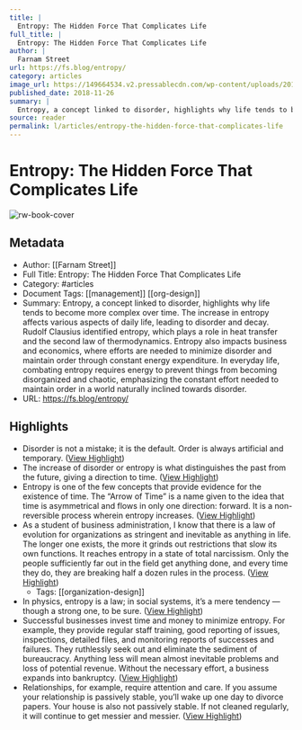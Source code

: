 ```yaml
---
title: |
  Entropy: The Hidden Force That Complicates Life
full_title: |
  Entropy: The Hidden Force That Complicates Life
author: |
  Farnam Street
url: https://fs.blog/entropy/
category: articles
image_url: https://149664534.v2.pressablecdn.com/wp-content/uploads/2018/11/Entropy.png
published_date: 2018-11-26
summary: |
  Entropy, a concept linked to disorder, highlights why life tends to become more complex over time. The increase in entropy affects various aspects of daily life, leading to disorder and decay. Rudolf Clausius identified entropy, which plays a role in heat transfer and the second law of thermodynamics. Entropy also impacts business and economics, where efforts are needed to minimize disorder and maintain order through constant energy expenditure. In everyday life, combating entropy requires energy to prevent things from becoming disorganized and chaotic, emphasizing the constant effort needed to maintain order in a world naturally inclined towards disorder.
source: reader
permalink: l/articles/entropy-the-hidden-force-that-complicates-life
---
```

# Entropy: The Hidden Force That Complicates Life

![rw-book-cover](https://149664534.v2.pressablecdn.com/wp-content/uploads/2018/11/Entropy.png)

## Metadata
- Author: [[Farnam Street]]
- Full Title: Entropy: The Hidden Force That Complicates Life
- Category: #articles
- Document Tags: [[management]] [[org-design]] 
- Summary: Entropy, a concept linked to disorder, highlights why life tends to become more complex over time. The increase in entropy affects various aspects of daily life, leading to disorder and decay. Rudolf Clausius identified entropy, which plays a role in heat transfer and the second law of thermodynamics. Entropy also impacts business and economics, where efforts are needed to minimize disorder and maintain order through constant energy expenditure. In everyday life, combating entropy requires energy to prevent things from becoming disorganized and chaotic, emphasizing the constant effort needed to maintain order in a world naturally inclined towards disorder.
- URL: https://fs.blog/entropy/

## Highlights
- Disorder is not a mistake; it is the default. Order is always artificial and temporary. ([View Highlight](https://read.readwise.io/read/01hz21txtzszvsb7n2d8cmg5sk))
- The increase of disorder or entropy is what distinguishes the past from the future, giving a direction to time. ([View Highlight](https://read.readwise.io/read/01hz21x9txnenb5aphgzaf08qy))
- Entropy is one of the few concepts that provide evidence for the existence of time. The “Arrow of Time” is a name given to the idea that time is asymmetrical and flows in only one direction: forward. It is a non-reversible process wherein entropy increases. ([View Highlight](https://read.readwise.io/read/01hz21ww8ewatp7z5f3mfedppb))
- As a student of business administration, I know that there is a law of evolution for organizations as stringent and inevitable as anything in life. The longer one exists, the more it grinds out restrictions that slow its own functions. It reaches entropy in a state of total narcissism. Only the people sufficiently far out in the field get anything done, and every time they do, they are breaking half a dozen rules in the process. ([View Highlight](https://read.readwise.io/read/01hz220z5sfxrk7jzgkwxfyjag))
    - Tags: [[organization-design]] 
- In physics, entropy is a law; in social systems, it’s a mere tendency — though a strong one, to be sure. ([View Highlight](https://read.readwise.io/read/01hz2216y9gjtnf8fsn747c6rf))
- Successful businesses invest time and money to minimize entropy. For example, they provide regular staff training, good reporting of issues, inspections, detailed files, and monitoring reports of successes and failures. They ruthlessly seek out and eliminate the sediment of bureaucracy. Anything less will mean almost inevitable problems and loss of potential revenue. Without the necessary effort, a business expands into bankruptcy. ([View Highlight](https://read.readwise.io/read/01hz221v4t5ej4gd55vmxrajde))
- Relationships, for example, require attention and care. If you assume your relationship is passively stable, you’ll wake up one day to divorce papers. Your house is also not passively stable. If not cleaned regularly, it will continue to get messier and messier. ([View Highlight](https://read.readwise.io/read/01hz225jc5ccna7gyhaq4mgmkg))


